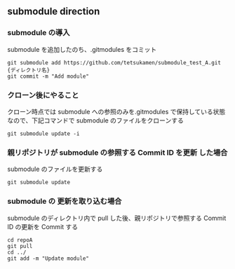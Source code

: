 ## submodule direction

### submodule の導入

submodule を追加したのち、.gitmodules をコミット

```
git submodule add https://github.com/tetsukamen/submodule_test_A.git {ディレクトリ名}
git commit -m "Add module"
```

### クローン後にやること

クローン時点では submodule への参照のみを.gitmodules で保持している状態なので、下記コマンドで submodule のファイルをクローンする

```
git submodule update -i
```

### 親リポジトリが submodule の参照する Commit ID を更新 した場合

submodule のファイルを更新する

```
git submodule update
```

### submodule の 更新を取り込む場合

submodule のディレクトリ内で pull した後、親リポジトリで参照する Commit ID の更新を Commit する

```
cd repoA
git pull
cd ../
git add -m "Update module"
```

